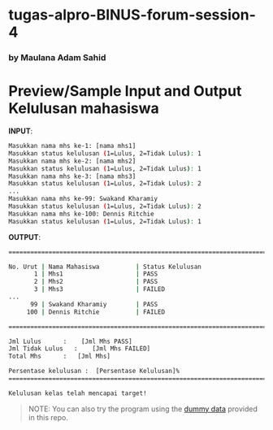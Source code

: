 # tugas-alpro-BINUS-forum-session-4
### by Maulana Adam Sahid


# Preview/Sample Input and Output Kelulusan mahasiswa
**INPUT**:
```sh
Masukkan nama mhs ke-1: [nama mhs1]
Masukkan status kelulusan (1=Lulus, 2=Tidak Lulus): 1
Masukkan nama mhs ke-2: [nama mhs2]
Masukkan status kelulusan (1=Lulus, 2=Tidak Lulus): 1
Masukkan nama mhs ke-3: [nama mhs3]
Masukkan status kelulusan (1=Lulus, 2=Tidak Lulus): 2
...
Masukkan nama mhs ke-99: Swakand Kharamiy
Masukkan status kelulusan (1=Lulus, 2=Tidak Lulus): 2
Masukkan nama mhs ke-100: Dennis Ritchie
Masukkan status kelulusan (1=Lulus, 2=Tidak Lulus): 1
```

**OUTPUT**:
```sh
=======================================================================================

No. Urut | Nama Mahasiswa          | Status Kelulusan
       1 | Mhs1                    | PASS
       2 | Mhs2                    | PASS
       3 | Mhs3                    | FAILED
...
      99 | Swakand Kharamiy        | PASS
     100 | Dennis Ritchie          | FAILED

=======================================================================================

Jml Lulus      :    [Jml Mhs PASS]
Jml Tidak Lulus   :    [Jml Mhs FAILED]
Total Mhs      :   [Jml Mhs]

Persentase kelulusan :  [Persentase Kelulusan]%
=======================================================================================

Kelulusan kelas telah mencapai target!

```

> NOTE: You can also try the program using the [dummy data](./dummy%20data) provided in this repo.
